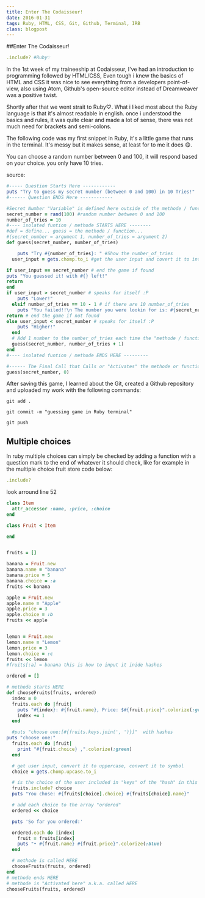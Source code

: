 ```yaml
---
title: Enter The Codaisseur!
date: 2016-01-31
tags: Ruby, HTML, CSS, Git, Github, Terminal, IRB
class: blogpost
---
```


##Enter The Codaisseur!
```ruby
.include? #Ruby♡
```
<p>In the 1st week of my traineeship at Codaisseur, I've had an introduction to programming followed by HTML/CSS, Even tough i knew the basics of HTML and CSS it was nice to see everything from a developers point-of-view, also using Atom, Github's open-source editor instead of Dreamweaver was a positive twist.</p>
<p>Shortly after that we went strait to Ruby♡. What i liked most about the Ruby language is that it's almost readable in english. once i understood the basics and rules, it was quite clear and made a lot of sense, there was not much need for brackets and semi-colons.</p>
<p>The following code was my first snippet in Ruby, it's a little game that runs in the terminal. It's messy but it makes sense, at least for to me it does 😋.</p>
<p>You can choose a random number between 0 and 100, it will respond based on your choice. you only have 10 tries.</p>

source:

```ruby
#----- Question Starts Here ------------
puts "Try to guess my secret number (between 0 and 100) in 10 Tries!"
#------ Question ENDS Here ------------

#Secret Number "Variable" is defined here outside of the methode / function
secret_number = rand(100) #random number between 0 and 100
number_of_tries = 10
#---- isolated funtion / methode STARTS HERE --------
#def = define... guess = the methode / function...
#(secret_number = argument 1, number_of_tries = argument 2)
def guess(secret_number, number_of_tries)

    puts "Try #{number_of_tries}: " #Show the number_of_tries
  user_input = gets.chomp.to_i #get the user input and covert it to intenger a.k.a. number....

if user_input == secret_number # end the game if found
puts "You guessed it! with #{} left!"
return
end
if user_input > secret_number # speaks for itself :P
    puts "Lower!"
  elsif number_of_tries == 10 - 1 # if there are 10 number_of_tries
    puts "You failed!!\n The number you were lookin for is: #{secret_number}"
return # end the game if not found
else user_input < secret_number # speaks for itself :P
    puts "Higher!"
  end
  # Add 1 number to the number_of_tries each time the "methode / function" runs
  guess(secret_number, number_of_tries + 1)
end
#---- isolated funtion / methode ENDS HERE ---------

#------ The Final Call that Calls or "Activates" the methode or function !!!
guess(secret_number, 0)
```


<p>After saving this game, I learned about the Git, created a Github repository and uploaded my work with the following commands:</p>

```
git add .

git commit -m "guessing game in Ruby terminal"

git push
```

## Multiple choices

<p>In ruby multiple choices can simply be checked by adding a function with a question mark to the end of whatever it should check, like for example in the multiple choice fruit store code below:</p>

```ruby
.include?
```

look arround line 52

```ruby
class Item
  attr_accessor :name, :price, :choice
end

class Fruit < Item

end


fruits = []

banana = Fruit.new
banana.name = "banana"
banana.price = 5
banana.choice = :a
fruits << banana

apple = Fruit.new
apple.name = "Apple"
apple.price = 3
apple.choice = :b
fruits << apple


lemon = Fruit.new
lemon.name = "Lemon"
lemon.price = 3
lemon.choice = :c
fruits << lemon
#fruits[:a] = banana this is how to input it inide hashes

ordered = []

# methode starts HERE
def chooseFruits(fruits, ordered)
  index = 0
  fruits.each do |fruit|
    puts "#{index}: #{fruit.name}, Price: $#{fruit.price}".colorize(:green)
    index += 1
  end

  #puts "choose one:[#{fruits.keys.join(', ')}]"  with hashes
puts "choose one:"
  fruits.each do |fruit|
    print "#{fruit.choice} ,".colorize(:green)
  end

  # get user input, convert it to uppercase, convert it to symbol
  choice = gets.chomp.upcase.to_i

  # is the choice of the user included in "keys" of the "hash" in this case fruits
  fruits.include? choice
  puts "You chose: #{fruits[choice].choice} #{fruits[choice].name}"

  # add each choice to the array "ordered"
  ordered << choice

  puts 'So far you ordered:'

  ordered.each do |index|
    fruit = fruits[index]
    puts "• #{fruit.name} #{fruit.price}".colorize(:blue)
  end

  # methode is called HERE
  chooseFruits(fruits, ordered)
end
# methode ends HERE
# methode is "Activated here" a.k.a. called HERE
chooseFruits(fruits, ordered)
```
